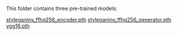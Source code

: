 This folder contains three pre-trained models: 

[styleganinv_ffhq256_encoder.pth](https://drive.google.com/file/d/1gij7xy05crnyA-tUTQ2F3yYlAlu6p9bO/view?usp=sharing)
[styleganinv_ffhq256_generator.pth](https://drive.google.com/file/d/1SjWD4slw612z2cXa3-n38JwKZXqDUerG/view?usp=sharing)
[vgg16.pth](https://drive.google.com/file/d/1qQ-r7MYZ8ZcjQQFe17eQfJbOAuE3eS0y/view?usp=sharing)